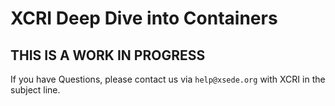 # XCRI Deep Dive into Containers

## THIS IS A WORK IN PROGRESS
If you have Questions, please contact us via
`help@xsede.org` with XCRI in the subject line. 


